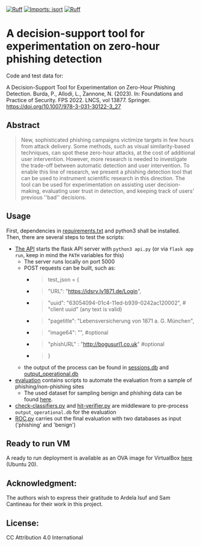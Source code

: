 [![Ruff](https://img.shields.io/endpoint?url=https://raw.githubusercontent.com/astral-sh/ruff/main/assets/badge/v2.json)](https://github.com/astral-sh/ruff)
[![Imports: isort](https://img.shields.io/badge/%20imports-isort-%231674b1?style=flat&labelColor=ef8336)](https://pycqa.github.io/isort/)
[![Ruff](https://github.com/zerohour-phishing-detection/zpd-server/actions/workflows/ruff.yml/badge.svg?branch=main)](https://github.com/zerohour-phishing-detection/zpd-server/actions/workflows/ruff.yml)

# A decision-support tool for experimentation on zero-hour phishing detection
Code and test data for: 

A Decision-Support Tool for Experimentation on Zero-Hour Phishing Detection. Burda, P., Allodi, L., Zannone, N. (2023). In: Foundations and Practice of Security. FPS 2022. LNCS, vol 13877. Springer. https://doi.org/10.1007/978-3-031-30122-3_27

## Abstract
>New, sophisticated phishing campaigns victimize targets in few hours from attack delivery. 
Some methods, such as visual similarity-based techniques, can spot these zero-hour attacks, at the cost of additional user intervention.
However, more research is needed to investigate the trade-off between automatic detection and user intervention. 
To enable this line of research, we present a phishing detection tool that can be used to instrument scientific research in this direction.
The tool can be used for experimentation on assisting user decision-making, evaluating user trust in detection, and keeping track of users' previous ''bad''
decisions.

## Usage
First, dependencies in [requirements.txt](requirements.txt) and python3 shall be installed.
Then, there are several steps to test the scripts:
- [The API](api.py) starts the flask API server with `python3 api.py` (or via `flask app run`, keep in mind the `PATH` variables for this)
	- The server runs locally on port 5000
	- POST requests can be built, such as:
		- >test_json = {
		- > "URL": "https://idsrv.lv1871.de/Login",
		- > "uuid": "63054094-01c4-11ed-b939-0242ac120002", # "client uuid" (any text is valid)
		- > "pagetitle": "Lebensversicherung von 1871 a. G. München",
		- > "image64": "",	#optional
		- > "phishURL" : "http://bogusurl1.co.uk"	#optional
		- >}
	- the output of the process can be found in [sessions.db](db/sessions.db) and [output_operational.db](db/output_operational.db)
- [evaluation](evaluation) contains scripts to automate the evaluation from a sample of phishing/non-phishing sites
	- The used dataset for sampling benign and phishing data can be found [here](https://surfdrive.surf.nl/files/index.php/s/xndCmdvb7yzM8ED).
- [check-classifiers.py](script/check-classifiers.py) and [hit-verifier.py](script/hit-verifier.py) are middleware to pre-process `output_operational.db` for the evaluation
- [ROC.py](script/ROC.py) carries out the final evaluation with two databases as input ('phishing' and 'benign')

## Ready to run VM
A ready to run deployment is available as an OVA image for VirtualBox [here](https://surfdrive.surf.nl/files/index.php/s/88nDPEFemrKmwCg) (Ubuntu 20).

## Acknowledgment:
The authors wish to express their gratitude to Ardela Isuf and Sam Cantineau for their work in this project.

## License:
CC Attribution 4.0 International 
